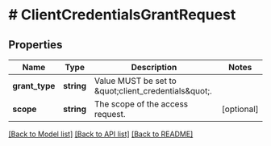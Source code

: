 # # ClientCredentialsGrantRequest

## Properties

Name | Type | Description | Notes
------------ | ------------- | ------------- | -------------
**grant_type** | **string** | Value MUST be set to \&quot;client_credentials\&quot;. |
**scope** | **string** | The scope of the access request. | [optional]

[[Back to Model list]](../../README.md#models) [[Back to API list]](../../README.md#endpoints) [[Back to README]](../../README.md)
